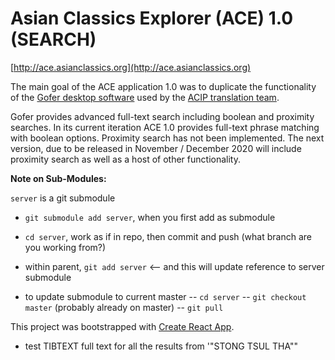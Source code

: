 # Asian Classics Explorer (ACE) 1.0 (SEARCH)

[http://ace.asianclassics.org](http://ace.asianclassics.org)

The main goal of the ACE application 1.0 was to duplicate the functionality of the [Gofer desktop software](https://asianclassics.org/library/downloads/) used by the [ACIP translation team](https://asianclassics.org/translate/reading-club/).

Gofer provides advanced full-text search including boolean and proximity searches. In its current iteration ACE 1.0 provides full-text phrase matching with boolean options. Proximity search has not been implemented. The next version, due to be released in November / December 2020 will include proximity search as well as a host of other functionality.

**Note on Sub-Modules:**

`server` is a git submodule

-   `git submodule add server`, when you first add as submodule
-   `cd server`, work as if in repo, then commit and push (what branch are you working from?)
-   within parent, `git add server` <-- and this will update reference to server submodule

-   to update submodule to current master
    -- `cd server`
    -- `git checkout master` (probably already on master)
    -- `git pull`

This project was bootstrapped with [Create React App](https://github.com/facebook/create-react-app).

-   test TIBTEXT full text for all the results from '"STONG TSUL THA""
